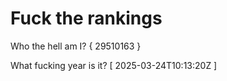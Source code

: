 # Fuck the rankings

Who the hell am I?
{ 29510163 }

What fucking year is it?
[ 2025-03-24T10:13:20Z ]
